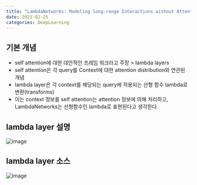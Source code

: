 ```yaml
---
title: "LambdaNetworks: Modeling long-range Interactions without Attention:ICLR 2021"
date: 2021-02-25
categories: DeepLearning
---
```


## 기본 개념 

* self attention에 대한 대안적인 프레임 워크라고 주장 > lambda layers 
* self attention은 각 query를 Context에 대한 attention distribution와 연관된 개념
* lambda layer은 각 context를 해당되는 query에 적용되는 선형 함수 lambda로 변환(transforms) 
* 이는 context 정보를 self attention는 attention 정보에 의해 처리하고, LambdaNetworks는 선형함수인 lambda로 표현된다고 생각한다.

## lambda layer 설명 

![image](https://user-images.githubusercontent.com/40360823/109110720-0005e080-777b-11eb-96fa-f7bdc89a2bf4.png)

## lambda layer 소스 

![image](https://user-images.githubusercontent.com/40360823/109112453-08abe600-777e-11eb-8cd4-102fd254a5fc.png)
